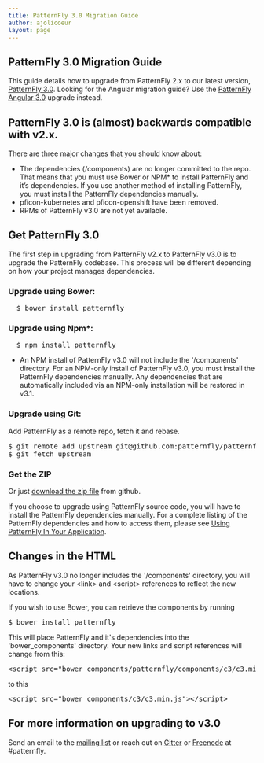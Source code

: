 ```yaml
---
title: PatternFly 3.0 Migration Guide
author: ajolicoeur
layout: page
---
```

## PatternFly 3.0 Migration Guide

This guide details how to upgrade from PatternFly 2.x to our latest version, [PatternFly 3.0][1]. Looking for the Angular migration guide? Use the [PatternFly Angular 3.0][8] upgrade instead.

## PatternFly 3.0 is (almost) backwards compatible with v2.x.

There are three major changes that you should know about:

  * The dependencies (/components) are no longer committed to the repo. That means that you must use Bower or NPM* to install PatternFly and it’s dependencies.  If you use another method of installing PatternFly, you must install the PatternFly dependencies manually.
  * pficon-kubernetes and pficon-openshift have been removed.
  * RPMs of PatternFly v3.0 are not yet available.

## Get PatternFly 3.0

The first step in upgrading from PatternFly v2.x to PatternFly v3.0 is to upgrade the PatternFly codebase. This process will be different depending on how your project manages dependencies.

### Upgrade using Bower:

<pre class="prettyprint">
  $ bower install patternfly
</pre>

### Upgrade using Npm*:

<pre class="prettyprint">
  $ npm install patternfly
</pre>

* An NPM install of PatternFly v3.0 will not include the '/components' directory. For an NPM-only install of PatternFly v3.0, you must install the PatternFly dependencies manually. Any dependencies that are automatically included via an NPM-only installation will be restored in v3.1.

### Upgrade using Git:

Add PatternFly as a remote repo, fetch it and rebase.

<pre class="prettyprint">
$ git remote add upstream git@github.com:patternfly/patternfly.git
$ git fetch upstream
</pre>

### Get the ZIP

Or just [download the zip file][3] from github.

If you choose to upgrade using PatternFly source code, you will have to install the PatternFly dependencies manually. For a complete listing of the PatternFly dependencies and how to access them, please see [Using PatternFly In Your Application][4].

## Changes in the HTML

As PatternFly v3.0 no longer includes the '/components' directory, you will have to change your &lt;link&gt; and &lt;script&gt; references to reflect the new locations.

If you wish to use Bower, you can retrieve the components by running

<pre class="prettyprint">
$ bower install patternfly
</pre>

This will place PatternFly and it's dependencies into the 'bower_components' directory. Your new links and script references will change from this:
<pre class="prettyprint">
&lt;script src="bower_components/patternfly/components/c3/c3.min.js"&gt;&lt;/script&gt;
</pre>

to this
<pre class="patternfly">
&lt;script src="bower_components/c3/c3.min.js"&gt;&lt;/script&gt;
</pre>

## For more information on upgrading to v3.0

Send an email to the [mailing list][5] or reach out on [Gitter][6] or [Freenode][7] at #patternfly.

 [1]: https://github.com/patternfly/patternfly/releases
 [2]: https://support.microsoft.com/en-us/kb/262161
 [3]: https://github.com/patternfly/patternfly/archive/master.zip
 [4]: https://github.com/patternfly/patternfly/blob/master/QUICKSTART.md#using-patternfly-in-your-application
 [5]: mailto:patternfly@redhat.com
 [6]: https://gitter.im/patternfly/patternfly?utm_source=share-link&utm_medium=link&utm_campaign=share-link
 [7]: https://webchat.freenode.net/
 [8]: {{site.baseurl}}get-started/patternfly-angular-migration-guide-3.0/
